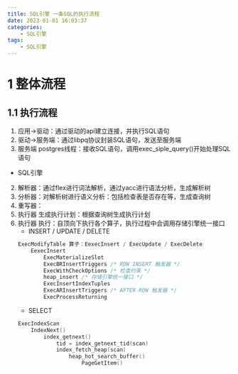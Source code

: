 ```yaml
---
title: SQL引擎 一条SQL的执行流程
date: 2023-01-01 16:03:37
categories:
    - SQL引擎
tags:
    - SQL引擎
---
```


# 1 整体流程
## 1.1 执行流程
1. 应用->驱动：通过驱动的api建立连接，并执行SQL语句
1. 驱动->服务端：通过libpq协议封装SQL语句，发送至服务端
1. 服务端 postgres线程：接收SQL语句，调用exec_siple_query()开始处理SQL语句

- SQL引擎
2. 解析器：通过flex进行词法解析，通过yacc进行语法分析，生成解析树
3. 分析器：对解析树进行语义分析：包括检查表是否存在等，生成查询树
4. 重写器：
5. 执行器 生成执行计划：根据查询树生成执行计划
6. 执行器 执行：自顶向下执行各个算子，执行过程中会调用存储引擎统一接口
    - INSERT / UPDATE / DELETE
    ```c
    ExecModifyTable 算子：EexecInsert / ExecUpdate / ExecDelete
        EexecInsert
            ExecMaterializeSlot
            ExecBRInsertTriggers /* ROW INSERT 触发器 */
            ExecWithCheckOptions /* 检查约束 */
            heap_insert /* 存储引擎统一接口 */
            ExecInsertIndexTuples
            ExecARInsertTriggers /* AFTER ROW 触发器 */
            ExecProcessReturning
    ```
    - SELECT
    ```c
    ExecIndexScan
        IndexNext()
            index_getnext()
                tid = index_getnext_tid(scan)
                index_fetch_heap(scan)
                    heap_hot_search_buffer()
                        PageGetItem()
    ```

